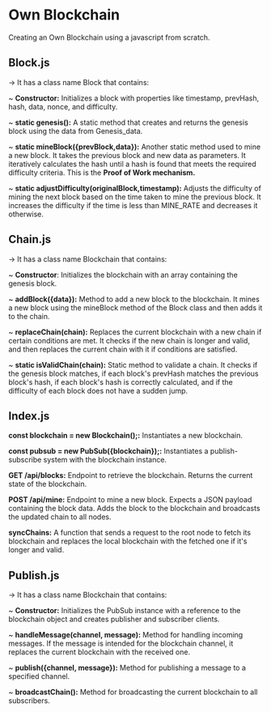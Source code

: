 
# Own Blockchain

Creating an Own Blockchain using a javascript from scratch.




## Block.js

-> It has a class name Block that contains:

~ **Constructor:** Initializes a block with properties like timestamp, prevHash, hash, data, nonce, and difficulty.

~ **static genesis():** A static method that creates and returns the genesis block using the data from Genesis_data.

~ **static mineBlock({prevBlock,data}):** Another static method used to mine a new block. It takes the previous block and new data as parameters. It iteratively calculates the hash until a hash is found that meets the required difficulty criteria. This is the **Proof of Work mechanism.**

~ **static adjustDifficulty(originalBlock,timestamp):** Adjusts the difficulty of mining the next block based on the time taken to mine the previous block. It increases the difficulty if the time is less than MINE_RATE and decreases it otherwise.
## Chain.js

-> It has a class name Blockchain that contains:

~ **Constructor**: Initializes the blockchain with an array containing the genesis block.

~ **addBlock({data}):** Method to add a new block to the blockchain. It mines a new block using the mineBlock method of the Block class and then adds it to the chain.

~ **replaceChain(chain):** Replaces the current blockchain with a new chain if certain conditions are met. It checks if the new chain is longer and valid, and then replaces the current chain with it if conditions are satisfied.

~ **static isValidChain(chain):** Static method to validate a chain. It checks if the genesis block matches, if each block's prevHash matches the previous block's hash, if each block's hash is correctly calculated, and if the difficulty of each block does not have a sudden jump.
## Index.js

**const blockchain = new Blockchain();:** Instantiates a new blockchain.

**const pubsub = new PubSub({blockchain});:** Instantiates a publish-subscribe system with the blockchain instance.


**GET /api/blocks:** Endpoint to retrieve the blockchain. Returns the current state of the blockchain.

**POST /api/mine:** Endpoint to mine a new block. Expects a JSON payload containing the block data. Adds the block to the blockchain and broadcasts the updated chain to all nodes.


**syncChains:** A function that sends a request to the root node to fetch its blockchain and replaces the local blockchain with the fetched one if it's longer and valid.
## Publish.js

-> It has a class name Blockchain that contains:


~ **Constructor:** Initializes the PubSub instance with a reference to the blockchain object and creates publisher and subscriber clients.

~ **handleMessage(channel, message):** Method for handling incoming messages. If the message is intended for the blockchain channel, it replaces the current blockchain with the received one.

~ **publish({channel, message}):** Method for publishing a message to a specified channel.

~ **broadcastChain():** Method for broadcasting the current blockchain to all subscribers.
